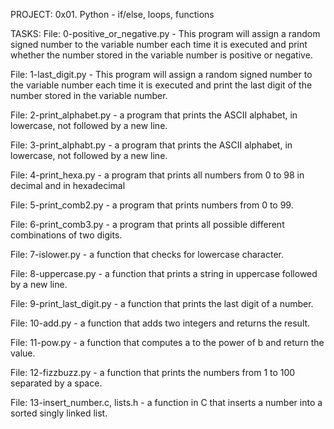 PROJECT: 0x01. Python - if/else, loops, functions

TASKS:
File: 0-positive_or_negative.py - This program will assign a random signed number to the variable number each time it is executed and print whether the number stored in the variable number is positive or negative.

File: 1-last_digit.py - This program will assign a random signed number to the variable number each time it is executed and print the last digit of the number stored in the variable number.

File: 2-print_alphabet.py - a program that prints the ASCII alphabet, in lowercase, not followed by a new line.

File: 3-print_alphabt.py - a program that prints the ASCII alphabet, in lowercase, not followed by a new line.

File: 4-print_hexa.py - a program that prints all numbers from 0 to 98 in decimal and in hexadecimal

File: 5-print_comb2.py - a program that prints numbers from 0 to 99.

File: 6-print_comb3.py - a program that prints all possible different combinations of two digits.

File: 7-islower.py - a function that checks for lowercase character.

File: 8-uppercase.py - a function that prints a string in uppercase followed by a new line.

File: 9-print_last_digit.py - a function that prints the last digit of a number.

File: 10-add.py - a function that adds two integers and returns the result.

File: 11-pow.py - a function that computes a to the power of b and return the value.

File: 12-fizzbuzz.py - a function that prints the numbers from 1 to 100 separated by a space.

File: 13-insert_number.c, lists.h - a function in C that inserts a number into a sorted singly linked list.

